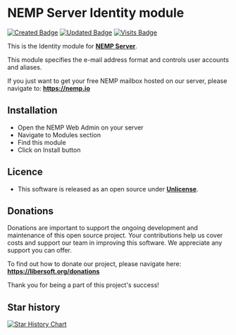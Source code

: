 # NEMP Server Identity module

[![Created Badge](https://badges.pufler.dev/created/libersoft-org/nemp-server-module-identity)](https://badges.pufler.dev) [![Updated Badge](https://badges.pufler.dev/updated/libersoft-org/nemp-server-module-identity)](https://badges.pufler.dev) [![Visits Badge](https://badges.pufler.dev/visits/libersoft-org/nemp-server-module-identity)](https://badges.pufler.dev)

This is the Identity module for [**NEMP Server**](https://github.com/libersoft-org/nemp-server/).

This module specifies the e-mail address format and controls user accounts and aliases.

If you just want to get your free NEMP mailbox hosted on our server, please navigate to: **https://nemp.io**

## Installation

- Open the NEMP Web Admin on your server
- Navigate to Modules section
- Find this module
- Click on Install button

## Licence

- This software is released as an open source under [**Unlicense**](./LICENSE).

## Donations

Donations are important to support the ongoing development and maintenance of this open source project. Your contributions help us cover costs and support our team in improving this software. We appreciate any support you can offer.

To find out how to donate our project, please navigate here: **https://libersoft.org/donations**

Thank you for being a part of this project's success!

## Star history

[![Star History Chart](https://api.star-history.com/svg?repos=libersoft-org/nemp-server-module-identity&type=Date)](https://star-history.com/#libersoft-org/nemp-server-module-identity&Date)
